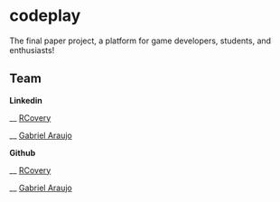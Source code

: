 # codeplay
The final paper project, a platform for game developers, students, and enthusiasts!

## Team
__Linkedin__

__ [RCovery](https://www.linkedin.com/in/rcovery)

__ [Gabriel Araujo](https://www.linkedin.com/in/gabriel-araujo-43b9aa1b0/)

__Github__

__ [RCovery](https://github.com/rcovery)

__ [Gabriel Araujo](https://github.com/GabrielAraujo02)
